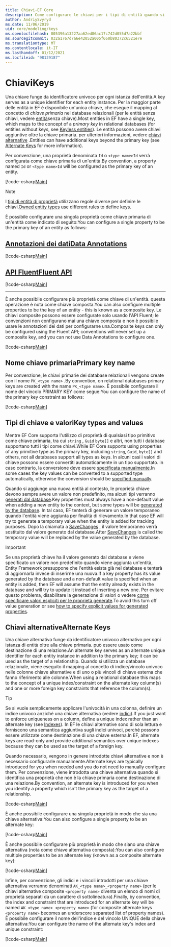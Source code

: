 ```yaml
---
title: Chiavi-EF Core
description: Come configurare le chiavi per i tipi di entità quando si usa Entity Framework Core
author: AndriySvyryd
ms.date: 11/06/2019
uid: core/modeling/keys
ms.openlocfilehash: 805396a13227aa62ed86ac17c742d055d7a22bbf
ms.sourcegitcommit: 032a1767d7a6e42052a005f660b80372c6521e7e
ms.translationtype: MT
ms.contentlocale: it-IT
ms.lasthandoff: 01/12/2021
ms.locfileid: "98129187"
---
```

# <a name="keys"></a><span data-ttu-id="7de00-103">Chiavi</span><span class="sxs-lookup"><span data-stu-id="7de00-103">Keys</span></span>

<span data-ttu-id="7de00-104">Una chiave funge da identificatore univoco per ogni istanza dell'entità.</span><span class="sxs-lookup"><span data-stu-id="7de00-104">A key serves as a unique identifier for each entity instance.</span></span> <span data-ttu-id="7de00-105">Per la maggior parte delle entità in EF è disponibile un'unica chiave, che esegue il mapping al concetto di *chiave primaria* nei database relazionali (per le entità senza chiavi, vedere [entità](xref:core/modeling/keyless-entity-types)senza chiave).</span><span class="sxs-lookup"><span data-stu-id="7de00-105">Most entities in EF have a single key, which maps to the concept of a *primary key* in relational databases (for entities without keys, see [Keyless entities](xref:core/modeling/keyless-entity-types)).</span></span> <span data-ttu-id="7de00-106">Le entità possono avere chiavi aggiuntive oltre la chiave primaria. per ulteriori informazioni, vedere [chiavi alternative](#alternate-keys) .</span><span class="sxs-lookup"><span data-stu-id="7de00-106">Entities can have additional keys beyond the primary key (see [Alternate Keys](#alternate-keys) for more information).</span></span>

<span data-ttu-id="7de00-107">Per convenzione, una proprietà denominata `Id` o `<type name>Id` verrà configurata come chiave primaria di un'entità.</span><span class="sxs-lookup"><span data-stu-id="7de00-107">By convention, a property named `Id` or `<type name>Id` will be configured as the primary key of an entity.</span></span>

[!code-csharp[Main](../../../samples/core/Modeling/Conventions/KeyId.cs?name=KeyId&highlight=3,11)]

> [!NOTE]
> <span data-ttu-id="7de00-108">I [tipi di entità di proprietà](xref:core/modeling/owned-entities) utilizzano regole diverse per definire le chiavi.</span><span class="sxs-lookup"><span data-stu-id="7de00-108">[Owned entity types](xref:core/modeling/owned-entities) use different rules to define keys.</span></span>

<span data-ttu-id="7de00-109">È possibile configurare una singola proprietà come chiave primaria di un'entità come indicato di seguito:</span><span class="sxs-lookup"><span data-stu-id="7de00-109">You can configure a single property to be the primary key of an entity as follows:</span></span>

## <a name="data-annotations"></a>[<span data-ttu-id="7de00-110">Annotazioni dei dati</span><span class="sxs-lookup"><span data-stu-id="7de00-110">Data Annotations</span></span>](#tab/data-annotations)

[!code-csharp[Main](../../../samples/core/Modeling/DataAnnotations/KeySingle.cs?name=KeySingle&highlight=3)]

## <a name="fluent-api"></a>[<span data-ttu-id="7de00-111">API Fluent</span><span class="sxs-lookup"><span data-stu-id="7de00-111">Fluent API</span></span>](#tab/fluent-api)

[!code-csharp[Main](../../../samples/core/Modeling/FluentAPI/KeySingle.cs?name=KeySingle&highlight=4)]

***

<span data-ttu-id="7de00-112">È anche possibile configurare più proprietà come chiave di un'entità. questa operazione è nota come chiave composta.</span><span class="sxs-lookup"><span data-stu-id="7de00-112">You can also configure multiple properties to be the key of an entity - this is known as a composite key.</span></span> <span data-ttu-id="7de00-113">Le chiavi composite possono essere configurate solo usando l'API Fluent; le convenzioni non configurano mai una chiave composta e non è possibile usare le annotazioni dei dati per configurarne una.</span><span class="sxs-lookup"><span data-stu-id="7de00-113">Composite keys can only be configured using the Fluent API; conventions will never set up a composite key, and you can not use Data Annotations to configure one.</span></span>

[!code-csharp[Main](../../../samples/core/Modeling/FluentAPI/KeyComposite.cs?name=KeyComposite&highlight=4)]

## <a name="primary-key-name"></a><span data-ttu-id="7de00-114">Nome chiave primaria</span><span class="sxs-lookup"><span data-stu-id="7de00-114">Primary key name</span></span>

<span data-ttu-id="7de00-115">Per convenzione, le chiavi primarie dei database relazionali vengono create con il nome `PK_<type name>` .</span><span class="sxs-lookup"><span data-stu-id="7de00-115">By convention, on relational databases primary keys are created with the name `PK_<type name>`.</span></span> <span data-ttu-id="7de00-116">È possibile configurare il nome del vincolo PRIMARY KEY come segue:</span><span class="sxs-lookup"><span data-stu-id="7de00-116">You can configure the name of the primary key constraint as follows:</span></span>

[!code-csharp[Main](../../../samples/core/Modeling/FluentAPI/KeyName.cs?name=KeyName&highlight=5)]

## <a name="key-types-and-values"></a><span data-ttu-id="7de00-117">Tipi di chiave e valori</span><span class="sxs-lookup"><span data-stu-id="7de00-117">Key types and values</span></span>

<span data-ttu-id="7de00-118">Mentre EF Core supporta l'utilizzo di proprietà di qualsiasi tipo primitivo come chiave primaria, tra cui `string` , `Guid` `byte[]` e altri, non tutti i database supportano tutti i tipi come chiavi.</span><span class="sxs-lookup"><span data-stu-id="7de00-118">While EF Core supports using properties of any primitive type as the primary key, including `string`, `Guid`, `byte[]` and others, not all databases support all types as keys.</span></span> <span data-ttu-id="7de00-119">In alcuni casi i valori di chiave possono essere convertiti automaticamente in un tipo supportato. in caso contrario, la conversione deve essere [specificata manualmente](xref:core/modeling/value-conversions).</span><span class="sxs-lookup"><span data-stu-id="7de00-119">In some cases the key values can be converted to a supported type automatically, otherwise the conversion should be [specified manually](xref:core/modeling/value-conversions).</span></span>

<span data-ttu-id="7de00-120">Quando si aggiunge una nuova entità al contesto, le proprietà chiave devono sempre avere un valore non predefinito, ma alcuni tipi verranno [generati dal database](xref:core/modeling/generated-properties).</span><span class="sxs-lookup"><span data-stu-id="7de00-120">Key properties must always have a non-default value when adding a new entity to the context, but some types will be [generated by the database](xref:core/modeling/generated-properties).</span></span> <span data-ttu-id="7de00-121">In tal caso, EF tenterà di generare un valore temporaneo quando l'entità viene aggiunta per finalità di rilevamento.</span><span class="sxs-lookup"><span data-stu-id="7de00-121">In that case EF will try to generate a temporary value when the entity is added for tracking purposes.</span></span> <span data-ttu-id="7de00-122">Dopo la chiamata a [SaveChanges](/dotnet/api/Microsoft.EntityFrameworkCore.DbContext.SaveChanges) , il valore temporaneo verrà sostituito dal valore generato dal database.</span><span class="sxs-lookup"><span data-stu-id="7de00-122">After [SaveChanges](/dotnet/api/Microsoft.EntityFrameworkCore.DbContext.SaveChanges) is called the temporary value will be replaced by the value generated by the database.</span></span>

> [!Important]
> <span data-ttu-id="7de00-123">Se una proprietà chiave ha il valore generato dal database e viene specificato un valore non predefinito quando viene aggiunta un'entità, Entity Framework presuppone che l'entità esista già nel database e tenterà di aggiornarla invece di inserirne una nuova.</span><span class="sxs-lookup"><span data-stu-id="7de00-123">If a key property has its value generated by the database and a non-default value is specified when an entity is added, then EF will assume that the entity already exists in the database and will try to update it instead of inserting a new one.</span></span> <span data-ttu-id="7de00-124">Per evitare questo problema, disabilitare la generazione di valori o vedere [come specificare valori espliciti per le proprietà generate](xref:core/saving/explicit-values-generated-properties).</span><span class="sxs-lookup"><span data-stu-id="7de00-124">To avoid this turn off value generation or see [how to specify explicit values for generated properties](xref:core/saving/explicit-values-generated-properties).</span></span>

## <a name="alternate-keys"></a><span data-ttu-id="7de00-125">Chiavi alternative</span><span class="sxs-lookup"><span data-stu-id="7de00-125">Alternate Keys</span></span>

<span data-ttu-id="7de00-126">Una chiave alternativa funge da identificatore univoco alternativo per ogni istanza di entità oltre alla chiave primaria. può essere usato come destinazione di una relazione.</span><span class="sxs-lookup"><span data-stu-id="7de00-126">An alternate key serves as an alternate unique identifier for each entity instance in addition to the primary key; it can be used as the target of a relationship.</span></span> <span data-ttu-id="7de00-127">Quando si utilizza un database relazionale, viene eseguito il mapping al concetto di indice/vincolo univoco nelle colonne chiave alternative e di uno o più vincoli di chiave esterna che fanno riferimento alle colonne.</span><span class="sxs-lookup"><span data-stu-id="7de00-127">When using a relational database this maps to the concept of a unique index/constraint on the alternate key column(s) and one or more foreign key constraints that reference the column(s).</span></span>

> [!TIP]
> <span data-ttu-id="7de00-128">Se si vuole semplicemente applicare l'univocità in una colonna, definire un indice univoco anziché una chiave alternativa (vedere [indici](xref:core/modeling/indexes)).</span><span class="sxs-lookup"><span data-stu-id="7de00-128">If you just want to enforce uniqueness on a column, define a unique index rather than an alternate key (see [Indexes](xref:core/modeling/indexes)).</span></span> <span data-ttu-id="7de00-129">In EF le chiavi alternative sono di sola lettura e forniscono una semantica aggiuntiva sugli indici univoci, perché possono essere utilizzate come destinazione di una chiave esterna.</span><span class="sxs-lookup"><span data-stu-id="7de00-129">In EF, alternate keys are read-only and provide additional semantics over unique indexes because they can be used as the target of a foreign key.</span></span>

<span data-ttu-id="7de00-130">Quando necessario, vengono in genere introdotte chiavi alternative e non è necessario configurarle manualmente.</span><span class="sxs-lookup"><span data-stu-id="7de00-130">Alternate keys are typically introduced for you when needed and you do not need to manually configure them.</span></span> <span data-ttu-id="7de00-131">Per convenzione, viene introdotta una chiave alternativa quando si identifica una proprietà che non è la chiave primaria come destinazione di una relazione.</span><span class="sxs-lookup"><span data-stu-id="7de00-131">By convention, an alternate key is introduced for you when you identify a property which isn't the primary key as the target of a relationship.</span></span>

[!code-csharp[Main](../../../samples/core/Modeling/Conventions/AlternateKey.cs?name=AlternateKey&highlight=12)]

<span data-ttu-id="7de00-132">È anche possibile configurare una singola proprietà in modo che sia una chiave alternativa:</span><span class="sxs-lookup"><span data-stu-id="7de00-132">You can also configure a single property to be an alternate key:</span></span>

[!code-csharp[Main](../../../samples/core/Modeling/FluentAPI/AlternateKeySingle.cs?name=AlternateKeySingle&highlight=4)]

<span data-ttu-id="7de00-133">È anche possibile configurare più proprietà in modo che siano una chiave alternativa (nota come chiave alternativa composta):</span><span class="sxs-lookup"><span data-stu-id="7de00-133">You can also configure multiple properties to be an alternate key (known as a composite alternate key):</span></span>

[!code-csharp[Main](../../../samples/core/Modeling/FluentAPI/AlternateKeyComposite.cs?name=AlternateKeyComposite&highlight=4)]

<span data-ttu-id="7de00-134">Infine, per convenzione, gli indici e i vincoli introdotti per una chiave alternativa verranno denominati `AK_<type name>_<property name>` (per le chiavi alternative composite `<property name>` diventa un elenco di nomi di proprietà separati da un carattere di sottolineatura).</span><span class="sxs-lookup"><span data-stu-id="7de00-134">Finally, by convention, the index and constraint that are introduced for an alternate key will be named `AK_<type name>_<property name>` (for composite alternate keys `<property name>` becomes an underscore separated list of property names).</span></span> <span data-ttu-id="7de00-135">È possibile configurare il nome dell'indice e del vincolo UNIQUE della chiave alternativa:</span><span class="sxs-lookup"><span data-stu-id="7de00-135">You can configure the name of the alternate key's index and unique constraint:</span></span>

[!code-csharp[Main](../../../samples/core/Modeling/FluentAPI/AlternateKeyName.cs?name=AlternateKeyName&highlight=5)]
